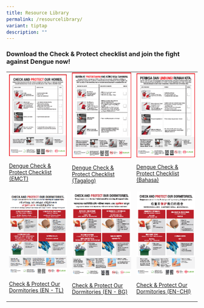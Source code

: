 ```yaml
---
title: Resource Library
permalink: /resourcelibrary/
variant: tiptap
description: ""
---
```

<h3>Download the Check &amp; Protect checklist and join the fight against Dengue now!</h3>
<table style="minWidth: 75px">
<colgroup>
<col>
<col>
<col>
</colgroup>
<tbody>
<tr>
<td rowspan="1" colspan="1">
<div class="isomer-image-wrapper">
<img style="width: 100%" height="auto" width="100%" alt="Check &amp; Protect EMCT" src="/images/Resources/Resource Library/check_amp_protect_emct_tmb_thumb200.png">
</div>
<p><a href="https://go.gov.sg/check-protect" rel="noopener noreferrer nofollow" target="_blank">Dengue Check &amp; Protect Checklist (EMCT)</a>
</p>
</td>
<td rowspan="1" colspan="1">
<div class="isomer-image-wrapper">
<img style="width: 100%" height="auto" width="100%" alt="check &amp; protect tagalog" src="/images/Resources/Resource Library/check_amp_protect_tagalog_tmb_thumb200.png">
</div>
<p><a href="http://www.cgs.gov.sg/docs/default-source/resources/dengue-check-protect-checklist-tagalog.pdf?sfvrsn=abce6a0f_2" rel="noopener noreferrer nofollow" target="_blank">Dengue Check &amp; Protect Checklist (Tagalog)</a>
</p>
</td>
<td rowspan="1" colspan="1">
<div class="isomer-image-wrapper">
<img style="width: 100%" height="auto" width="100%" alt="check &amp; protect bahasa" src="/images/Resources/Resource Library/check_amp_protect_bahasa_tmb_thumb200.png">
</div>
<p><a href="http://www.cgs.gov.sg/docs/default-source/resources/dengue-check-protect-checklist-bahasa-indonesia.pdf?sfvrsn=a3ce6a0f_2" rel="noopener noreferrer nofollow" target="_blank">Dengue Check &amp; Protect Checklist (Bahasa)</a>
</p>
</td>
</tr>
<tr>
<td rowspan="1" colspan="1">
<div class="isomer-image-wrapper">
<img style="width: 100%" height="auto" width="100%" alt="check &amp; protect our dorms TL" src="/images/Resources/Resource Library/check_amp_protect_our_dorms_tl_tmb_thumb200.png">
</div>
<p><a href="http://www.cgs.gov.sg/docs/default-source/resources/dengue-a3-poster-en-tm.pdf?sfvrsn=afce6a0f_2" rel="noopener noreferrer nofollow" target="_blank">Check &amp; Protect Our Dormitories (EN - TL)</a>
</p>
</td>
<td rowspan="1" colspan="1">
<div class="isomer-image-wrapper">
<img style="width: 100%" height="auto" width="100%" alt="Check &amp; Protect our dorms" src="/images/Resources/Resource Library/check_amp_protect_our_dorms_tmb_thumb200.png">
</div>
<p><a href="http://www.cgs.gov.sg/docs/default-source/resources/dengue-checklist-a3-poster-en-bg.pdf?sfvrsn=a7ce6a0f_2" rel="noopener noreferrer nofollow" target="_blank">Check &amp; Protect Our Dormitories (EN - BG)</a>
</p>
</td>
<td rowspan="1" colspan="1">
<div class="isomer-image-wrapper">
<img style="width: 100%" height="auto" width="100%" alt="Check &amp; Protect our dorms CN" src="/images/Resources/Resource Library/check_amp_protect_our_dorms_cn_tmb_thumb200.png">
</div>
<p><a href="http://www.cgs.gov.sg/docs/default-source/resources/dengue-a3-poster-en---cn.pdf?sfvrsn=bbce6a0f_2" rel="noopener noreferrer nofollow" target="_blank">Check &amp; Protect Our Dormitories (EN-CHI)</a>
</p>
</td>
</tr>
</tbody>
</table>
<p></p>